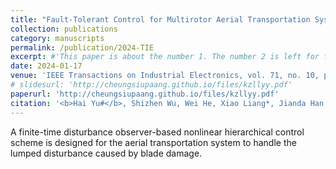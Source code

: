 ```yaml
---
title: "Fault-Tolerant Control for Multirotor Aerial Transportation Systems With Blade Damage"
collection: publications
category: manuscripts
permalink: /publication/2024-TIE
excerpt: #'This paper is about the number 1. The number 2 is left for future work.'
date: 2024-01-17
venue: 'IEEE Transactions on Industrial Electronics, vol. 71, no. 10, pp. 12718-12731'
# slidesurl: 'http://cheungsiupaang.github.io/files/kzllyy.pdf'
paperurl: 'http://cheungsiupaang.github.io/files/kzllyy.pdf'
citation: '<b>Hai Yu#</b>, Shizhen Wu, Wei He, Xiao Liang*, Jianda Han, Yongchun Fang'
---
```

A finite-time disturbance observer-based nonlinear hierarchical control scheme is designed for the aerial transportation system to handle the lumped disturbance caused by blade damage.
